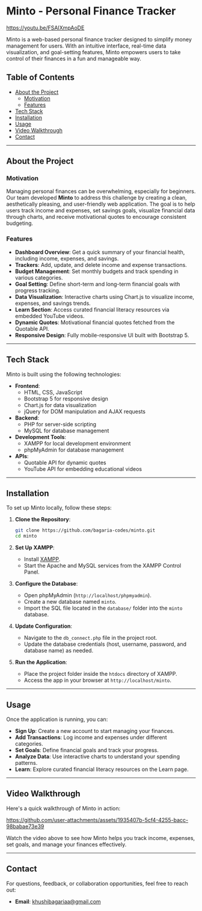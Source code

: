 # Minto - Personal Finance Tracker


https://youtu.be/FSAIXmpAoDE


Minto is a web-based personal finance tracker designed to simplify money management for users. With an intuitive interface, real-time data visualization, and goal-setting features, Minto empowers users to take control of their finances in a fun and manageable way.

## Table of Contents

- [About the Project](#about-the-project)
  - [Motivation](#motivation)
  - [Features](#features)
- [Tech Stack](#tech-stack)
- [Installation](#installation)
- [Usage](#usage)
- [Video Walkthrough](#video-walkthrough)
- [Contact](#contact)

---

## About the Project

### Motivation

Managing personal finances can be overwhelming, especially for beginners. Our team developed **Minto** to address this challenge by creating a clean, aesthetically pleasing, and user-friendly web application. The goal is to help users track income and expenses, set savings goals, visualize financial data through charts, and receive motivational quotes to encourage consistent budgeting.

### Features

- **Dashboard Overview**: Get a quick summary of your financial health, including income, expenses, and savings.
- **Trackers**: Add, update, and delete income and expense transactions.
- **Budget Management**: Set monthly budgets and track spending in various categories.
- **Goal Setting**: Define short-term and long-term financial goals with progress tracking.
- **Data Visualization**: Interactive charts using Chart.js to visualize income, expenses, and savings trends.
- **Learn Section**: Access curated financial literacy resources via embedded YouTube videos.
- **Dynamic Quotes**: Motivational financial quotes fetched from the Quotable API.
- **Responsive Design**: Fully mobile-responsive UI built with Bootstrap 5.

---

## Tech Stack

Minto is built using the following technologies:

- **Frontend**:
  - HTML, CSS, JavaScript
  - Bootstrap 5 for responsive design
  - Chart.js for data visualization
  - jQuery for DOM manipulation and AJAX requests
- **Backend**:
  - PHP for server-side scripting
  - MySQL for database management
- **Development Tools**:
  - XAMPP for local development environment
  - phpMyAdmin for database management
- **APIs**:
  - Quotable API for dynamic quotes
  - YouTube API for embedding educational videos

---

## Installation

To set up Minto locally, follow these steps:

1. **Clone the Repository**:
   ```bash
   git clone https://github.com/bagaria-codes/minto.git
   cd minto
   ```

2. **Set Up XAMPP**:
   - Install [XAMPP](https://www.apachefriends.org/index.html).
   - Start the Apache and MySQL services from the XAMPP Control Panel.

3. **Configure the Database**:
   - Open phpMyAdmin (`http://localhost/phpmyadmin`).
   - Create a new database named `minto`.
   - Import the SQL file located in the `database/` folder into the `minto` database.

4. **Update Configuration**:
   - Navigate to the `db_connect.php` file in the project root.
   - Update the database credentials (host, username, password, and database name) as needed.

5. **Run the Application**:
   - Place the project folder inside the `htdocs` directory of XAMPP.
   - Access the app in your browser at `http://localhost/minto`.

---

## Usage

Once the application is running, you can:

- **Sign Up**: Create a new account to start managing your finances.
- **Add Transactions**: Log income and expenses under different categories.
- **Set Goals**: Define financial goals and track your progress.
- **Analyze Data**: Use interactive charts to understand your spending patterns.
- **Learn**: Explore curated financial literacy resources on the Learn page.

---

## Video Walkthrough

Here's a quick walkthrough of Minto in action:

https://github.com/user-attachments/assets/1935407b-5cf4-4255-bacc-98babae73e39

Watch the video above to see how Minto helps you track income, expenses, set goals, and manage your finances effectively.


---

## Contact

For questions, feedback, or collaboration opportunities, feel free to reach out:
- **Email**: khushibagariaa@gmail.com

